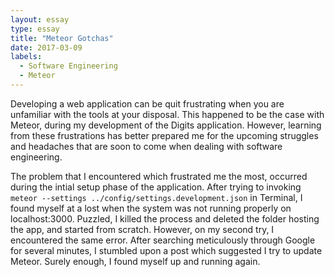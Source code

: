 ```yaml
---
layout: essay
type: essay
title: "Meteor Gotchas"
date: 2017-03-09
labels:
  - Software Engineering
  - Meteor
---
```


Developing a web application can be quit frustrating when you are unfamiliar with the tools at your disposal.  This happened to be the case with Meteor, during my development of the Digits application.  However, learning from these frustrations has better prepared me for the upcoming struggles and headaches that are soon to come when dealing with software engineering.

The problem that I encountered which frustrated me the most, occurred during the intial setup phase of the application.  After trying to invoking ```meteor --settings ../config/settings.development.json``` in Terminal, I found myself at a lost when the system was not running properly on localhost:3000.  Puzzled, I killed the process and deleted the folder hosting the app, and started from scratch.  However, on my second try, I encountered the same error.  After searching meticulously through Google for several minutes, I stumbled upon a post which suggested I try to update Meteor.  Surely enough, I found myself up and running again.
